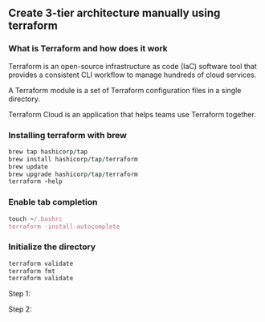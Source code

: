 ## Create 3-tier architecture manually using terraform

### What is Terraform and how does it work

Terraform is an open-source infrastructure as code (IaC) software tool that provides a consistent CLI workflow to manage hundreds of cloud services.

A Terraform module is a set of Terraform configuration files in a single directory.

Terraform Cloud is an application that helps teams use Terraform together. 


### Installing terraform with brew
```ruby
brew tap hashicorp/tap
brew install hashicorp/tap/terraform
brew update
brew upgrade hashicorp/tap/terraform
terraform -help
```
### Enable tab completion
```ruby
touch ~/.bashrc
terraform -install-autocomplete
```

### Initialize the directory
```ruby
terraform validate
terraform fmt
terraform validate
```

Step 1: 

Step 2: 